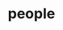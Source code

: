 ---
layout: profiles
permalink: /people/
title: people
description: members of the lab or group
nav: true
nav_order: 6

profiles:
  # if you want to include more than one profile, just replicate the following block
  # and create one content file for each profile inside _pages/
  - align: right
    image: prof_pic.jpg
    content: about.md
    image_circular: false # crops the image to make it circular
    more_info: >
      <p>A guy interested in Quantitative Finance 📈, AGI 🤖</p>
      <p>like card games 🃏, photograph 📸</p>
      <p>based in Hong Kong 🇭🇰 and world citizen 🌏</p>
      <p>world peace 🕊️</p>
---